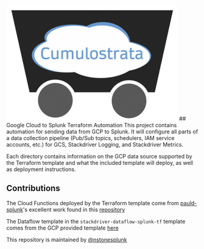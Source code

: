 <img src="README-static-assets/cumulostrata-logo.png" width="450">
## Google Cloud to Splunk Terraform Automation
This project contains automation for sending data from GCP to Splunk. It will configure all parts of a data collection pipeline (Pub/Sub topics, schedulers, IAM service accounts, etc.) for GCS, Stackdriver Logging, and Stackdriver Metrics. 

Each directory contains information on the GCP data source supported by the Terraform template and what the included template will deploy, as well as deployment instructions.

## Contributions
The Cloud Functions deployed by the Terraform template come from [pauld-splunk](https://github.com/pauld-splunk)'s excellent work found in this [repository](https://github.com/splunk/splunk-gcp-functions)

The Dataflow template in the `stackdriver-dataflow-splunk-tf` template comes from the GCP provided template [here](https://cloud.google.com/dataflow/docs/guides/templates/provided-streaming#cloudpubsubtosplunk)

This repository is maintained by [@nstonesplunk](https://github.com/nstonesplunk)
